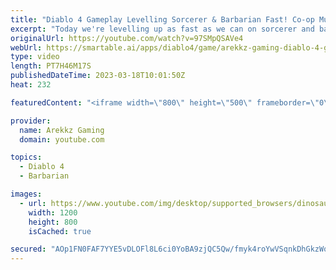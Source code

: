 ```yaml
---
title: "Diablo 4 Gameplay Levelling Sorcerer & Barbarian Fast! Co-op Multiplayer Farming & Grinding"
excerpt: "Today we're levelling up as fast as we can on sorcerer and barbarian in co-op multiplayer so we can get to the higher level ..."
originalUrl: https://youtube.com/watch?v=97SMpQSAVe4
webUrl: https://smartable.ai/apps/diablo4/game/arekkz-gaming-diablo-4-gameplay-levelling-sorcerer-barbarian-fast-co-op-multiplayer-farming-grinding/
type: video
length: PT7H46M17S
publishedDateTime: 2023-03-18T10:01:50Z
heat: 232

featuredContent: "<iframe width=\"800\" height=\"500\" frameborder=\"0\" src=\"https://www.youtube.com/embed/97SMpQSAVe4\" allow=\"accelerometer; autoplay; encrypted-media; gyroscope; picture-in-picture\" allowfullscreen></iframe>"

provider:
  name: Arekkz Gaming
  domain: youtube.com

topics:
  - Diablo 4
  - Barbarian

images:
  - url: https://www.youtube.com/img/desktop/supported_browsers/dinosaur.png
    width: 1200
    height: 800
    isCached: true

secured: "AOp1FN0FAF7YYE5vDLOFl8L6ci0YoBA9zjQC5Qw/fmyk4roYwVSqnkDhGkzWqs7g4QTcEIozlPpk2IaLZvhYQ+7xAndfxMkDsVs0qo1alt0aeVzMxGH55lKObMbTz0K8EuQSsiI8BL8/eQ3+sQArH7f4WH8o++P4Edgffk2JZzyb0lDiUX9xgZGL0IhnmJUOXPHmCjxQYX0oyd+IMj2/YycHRWRtvVV4JR6e8pN/QgB9BoEnbVxOkr5cmBYU0ykyYrriVYptE+BAdt/imD03uT4+DqW16ddhYq8nIMcZNaz9OnrZrcvJPJ0Tt9cF54zkozAPSoezxCru8kCK5tz68DtLqC/25MAaJPbJbAYy7crPbxMQy+Pod7MNGRknnE5JifbPLkzMydE+1Yy2lHACvtpcviAXj2tvTRZ787FK4OI=;M4kv8e+A6p7//mvXnBeP4g=="
---
```


